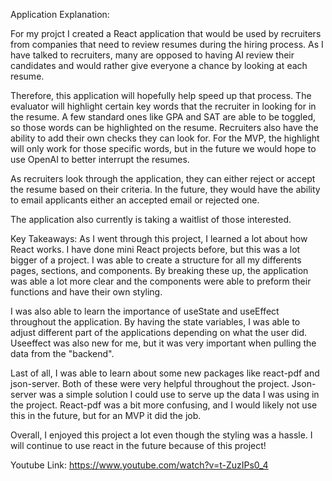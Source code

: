 Application Explanation:

For my projct I created a React application that would be used by recruiters from companies that need to review resumes during the hiring process. As I have talked to recruiters, many are opposed to having AI review their candidates and would rather give everyone a chance by looking at each resume.

Therefore, this application will hopefully help speed up that process. The evaluator will highlight certain key words that the recruiter in looking for in the resume. A few standard ones like GPA and SAT are able to be toggled, so those words can be highlighted on the resume. Recruiters also have the ability to add their own checks they can look for. For the MVP, the highlight will only work for those specific words, but in the future we would hope to use OpenAI to better interrupt the resumes.

As recruiters look through the application, they can either reject or accept the resume based on their criteria. In the future, they would have the ability to email applicants either an accepted email or rejected one.

The application also currently is taking a waitlist of those interested.

Key Takeaways:
As I went through this project, I learned a lot about how React works. I have done mini React projects before, but this was a lot bigger of a project. I was able to create a structure for all my differents pages, sections, and components. By breaking these up, the application was able a lot more clear and the components were able to preform their functions and have their own styling.

I was also able to learn the importance of useState and useEffect throughout the application. By having the state variables, I was able to adjust different part of the applications depending on what the user did. Useeffect was also new for me, but it was very important when pulling the data from the "backend".

Last of all, I was able to learn about some new packages like react-pdf and json-server. Both of these were very helpful throughout the project. Json-server was a simple solution I could use to serve up the data I was using in the project. React-pdf was a bit more confusing, and I would likely not use this in the future, but for an MVP it did the job.

Overall, I enjoyed this project a lot even though the styling was a hassle. I will continue to use react in the future because of this project!

Youtube Link: https://www.youtube.com/watch?v=t-ZuzIPs0_4

